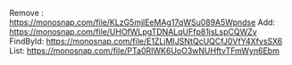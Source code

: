 Remove :  https://monosnap.com/file/KLzG5mjlEeMAg17qWSu089A5Wpndse
Add:  https://monosnap.com/file/UHOfWLpgTDNALqUFfp81jsLspCQWZv
FindById: https://monosnap.com/file/E1ZLjMIJSNtQcUQCfJ0VfY4XfvsSX6
List: https://monosnap.com/file/PTa0RIWK6UoO3wNUHftvTFmWyn6Ebm